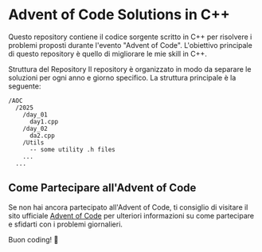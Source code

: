 # Advent of Code Solutions in C++
Questo repository contiene il codice sorgente scritto in C++ per risolvere i problemi proposti durante l'evento "Advent of Code". 
L'obiettivo principale di questo repository è quello di migliorare le mie skill in C++.

Struttura del Repository
Il repository è organizzato in modo da separare le soluzioni per ogni anno e giorno specifico. La struttura principale è la seguente:

```
/AOC
  /2025
    /day_01
      day1.cpp
    /day_02
      da2.cpp
    /Utils
      -- some utility .h files
    ...
  ...
```

## Come Partecipare all'Advent of Code
Se non hai ancora partecipato all'Advent of Code, ti consiglio di visitare il sito ufficiale [Advent of Code](https://adventofcode.com/) per ulteriori informazioni su come partecipare e sfidarti con i problemi giornalieri.

Buon coding! 🚀
